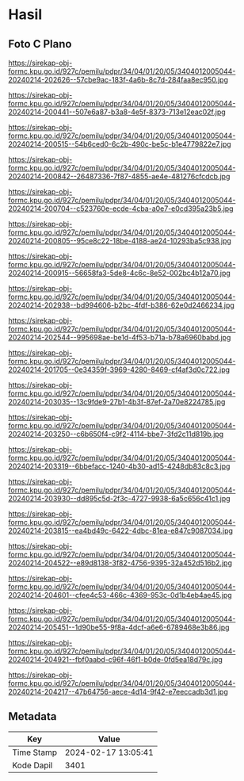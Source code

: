 # Hasil

## Foto C Plano

https://sirekap-obj-formc.kpu.go.id/927c/pemilu/pdpr/34/04/01/20/05/3404012005044-20240214-202626--57cbe9ac-183f-4a6b-8c7d-284faa8ec950.jpg

https://sirekap-obj-formc.kpu.go.id/927c/pemilu/pdpr/34/04/01/20/05/3404012005044-20240214-200441--507e6a87-b3a8-4e5f-8373-713e12eac02f.jpg

https://sirekap-obj-formc.kpu.go.id/927c/pemilu/pdpr/34/04/01/20/05/3404012005044-20240214-200515--54b6ced0-6c2b-490c-be5c-b1e4779822e7.jpg

https://sirekap-obj-formc.kpu.go.id/927c/pemilu/pdpr/34/04/01/20/05/3404012005044-20240214-200842--26487336-7f87-4855-ae4e-481276cfcdcb.jpg

https://sirekap-obj-formc.kpu.go.id/927c/pemilu/pdpr/34/04/01/20/05/3404012005044-20240214-200704--c523760e-ecde-4cba-a0e7-e0cd395a23b5.jpg

https://sirekap-obj-formc.kpu.go.id/927c/pemilu/pdpr/34/04/01/20/05/3404012005044-20240214-200805--95ce8c22-18be-4188-ae24-10293ba5c938.jpg

https://sirekap-obj-formc.kpu.go.id/927c/pemilu/pdpr/34/04/01/20/05/3404012005044-20240214-200915--56658fa3-5de8-4c6c-8e52-002bc4b12a70.jpg

https://sirekap-obj-formc.kpu.go.id/927c/pemilu/pdpr/34/04/01/20/05/3404012005044-20240214-202938--bd994606-b2bc-4fdf-b386-62e0d2466234.jpg

https://sirekap-obj-formc.kpu.go.id/927c/pemilu/pdpr/34/04/01/20/05/3404012005044-20240214-202544--995698ae-be1d-4f53-b71a-b78a6960babd.jpg

https://sirekap-obj-formc.kpu.go.id/927c/pemilu/pdpr/34/04/01/20/05/3404012005044-20240214-201705--0e34359f-3969-4280-8469-cf4af3d0c722.jpg

https://sirekap-obj-formc.kpu.go.id/927c/pemilu/pdpr/34/04/01/20/05/3404012005044-20240214-203035--13c9fde9-27b1-4b3f-87ef-2a70e8224785.jpg

https://sirekap-obj-formc.kpu.go.id/927c/pemilu/pdpr/34/04/01/20/05/3404012005044-20240214-203250--c6b650f4-c9f2-4114-bbe7-3fd2c11d819b.jpg

https://sirekap-obj-formc.kpu.go.id/927c/pemilu/pdpr/34/04/01/20/05/3404012005044-20240214-203319--6bbefacc-1240-4b30-ad15-4248db83c8c3.jpg

https://sirekap-obj-formc.kpu.go.id/927c/pemilu/pdpr/34/04/01/20/05/3404012005044-20240214-203930--dd895c5d-2f3c-4727-9938-6a5c656c41c1.jpg

https://sirekap-obj-formc.kpu.go.id/927c/pemilu/pdpr/34/04/01/20/05/3404012005044-20240214-203815--ea4bd49c-6422-4dbc-81ea-e847c9087034.jpg

https://sirekap-obj-formc.kpu.go.id/927c/pemilu/pdpr/34/04/01/20/05/3404012005044-20240214-204522--e89d8138-3f82-4756-9395-32a452d516b2.jpg

https://sirekap-obj-formc.kpu.go.id/927c/pemilu/pdpr/34/04/01/20/05/3404012005044-20240214-204601--cfee4c53-466c-4369-953c-0d1b4eb4ae45.jpg

https://sirekap-obj-formc.kpu.go.id/927c/pemilu/pdpr/34/04/01/20/05/3404012005044-20240214-205451--1d90be55-9f8a-4dcf-a6e6-6789468e3b86.jpg

https://sirekap-obj-formc.kpu.go.id/927c/pemilu/pdpr/34/04/01/20/05/3404012005044-20240214-204921--fbf0aabd-c96f-46f1-b0de-0fd5ea18d79c.jpg

https://sirekap-obj-formc.kpu.go.id/927c/pemilu/pdpr/34/04/01/20/05/3404012005044-20240214-204217--47b64756-aece-4d14-9f42-e7eeccadb3d1.jpg


## Metadata

| Key        | Value               |
| ---------- | ------------------- |
| Time Stamp | 2024-02-17 13:05:41 |
| Kode Dapil | 3401                |



